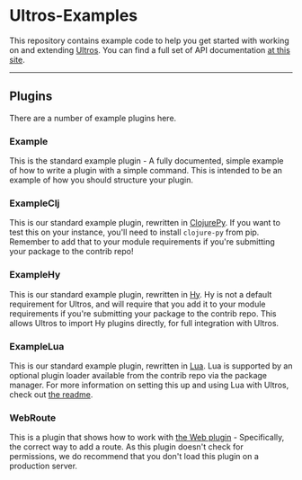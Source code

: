 # Ultros-Examples

This repository contains example code to help you get started with working on
and extending [Ultros](https://github.com/UltrosBot/Ultros). You can find 
a full set of API documentation [at this site](http://apidocs.ultros.io).

-------------------

## Plugins

There are a number of example plugins here.

### Example

This is the standard example plugin - A fully documented, simple example of how
to write a plugin with a simple command. This is intended to be an example of
how you should structure your plugin.

### ExampleClj

This is our standard example plugin, rewritten in [ClojurePy](https://halgari.github.io/clojure-py/). 
If you want to test this on your instance, you'll need to install `clojure-py` 
from pip. Remember to add that to your module requirements if you're submitting 
your package to the contrib repo!

### ExampleHy

This is our standard example plugin, rewritten in [Hy](http://docs.hylang.org/en/stable/). 
Hy is not a default requirement for Ultros, and will require that you add it to your
module requirements if you're submitting your package to the contrib repo. This allows 
Ultros to import Hy plugins directly, for full integration with Ultros.

### ExampleLua

This is our standard example plugin, rewritten in [Lua](http://www.lua.org/).
Lua is supported by an optional plugin loader available from the contrib repo via
the package manager. For more information on setting this up and using Lua with Ultros,
check out [the readme](https://github.com/UltrosBot/Ultros-contrib/tree/master/Lua).

### WebRoute

This is a plugin that shows how to work with [the Web plugin](https://github.com/UltrosBot/Ultros-contrib/tree/master/Web) - 
Specifically, the correct way to add a route. As this plugin doesn't check 
for permissions, we do recommend that you don't load this plugin on a production server.
